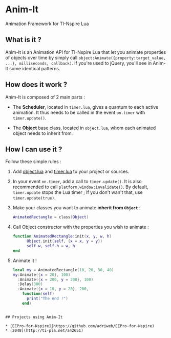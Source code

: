 Anim-It
=======

Animation Framework for TI-Nspire Lua

## What is it ?

Anim-It is an Animation API for TI-Nspire Lua that let you animate properties of objects over
time by simply call `object:Animate({property:target_value, ...}, milliseconds, callback)`.
If you're used to jQuery, you'll see in Anim-It some identical patterns.

## How does it work ?

Anim-It is composed of 2 main parts :

* The **Scheduler**, located in `timer.lua`, gives a quantum to each active
  animation. It thus needs to be called in the event `on.timer` with `timer.update()`.

* The **Object** base class, located in `object.lua`, whom each animated
  object needs to inherit from.

## How I can use it ?

Follow these simple rules :

1. Add [object.lua](src/object.lua) and [timer.lua](src/timer.lua) to your project or sources.

2. In your event `on.timer`, add a call to `timer.update()`. It is also
   recommended to call `platform.window:invalidate()`. By default,
   `timer.update` stops the Lua timer ; If you don't wan't that, use
   `timer.update(true)`.

3. Make your classes you want to animate **inherit from `Object`** :

   ```lua
   AnimatedRectangle = class(Object)
   ```
4. Call Object constructor with the properties you wish to animate :

   ```lua
   function AnimatedRectangle:init(x, y, w, h)
         Object.init(self, {x = x, y = y})
         self.w, self.h = w, h
   end
   ```
5. Animate it !

   ```lua
   local my = AnimatedRectangle(10, 20, 30, 40)
   my:Animate({x = 20}, 100)
     :Animate({x = 200, y = 200}, 100)
     :Delay(300)
     :Animate({x = 10, y = 20}, 200,
       function(self)
         print("The end !")
       end)
  ```

## Projects using Anim-It

* [EEPro-for-Nspire](https://github.com/adriweb/EEPro-for-Nspire)
* [2048](http://ti-pla.net/a42651)
